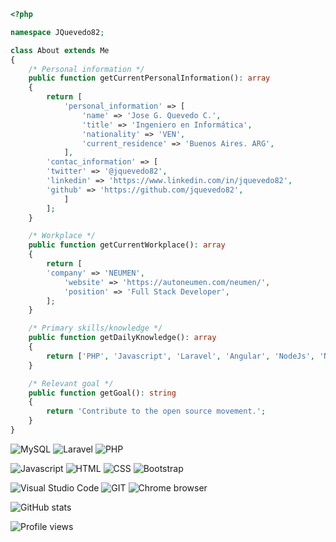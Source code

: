 ```php
<?php

namespace JQuevedo82;

class About extends Me
{
    /* Personal information */ 
    public function getCurrentPersonalInformation(): array
    {
        return [
            'personal_information' => [
                'name' => 'Jose G. Quevedo C.',
                'title' => 'Ingeniero en Informática',
                'nationality' => 'VEN',
                'current_residence' => 'Buenos Aires. ARG',
            ],
	    'contac_information' => [
		'twitter' => '@jquevedo82',
		'linkedin' => 'https://www.linkedin.com/in/jquevedo82',
		'github' => 'https://github.com/jquevedo82',		
            ]
        ];
    }

    /* Workplace */ 
    public function getCurrentWorkplace(): array
    {
        return [
	    'company' => 'NEUMEN',
            'website' => 'https://autoneumen.com/neumen/',
            'position' => 'Full Stack Developer',    
        ];
    }

    /* Primary skills/knowledge */
    public function getDailyKnowledge(): array
    {
        return ['PHP', 'Javascript', 'Laravel', 'Angular', 'NodeJs', 'NestJs', 'Mysql'];
    }

    /* Relevant goal */
    public function getGoal(): string
    {
        return 'Contribute to the open source movement.';
    }
}
```
<p>
  <img alt="MySQL" src="https://img.shields.io/badge/-MySQL-00758f?style=flat-square&logo=mysql&logoColor=white" />
  <img alt="Laravel" src="https://img.shields.io/badge/-Laravel-F52C21?style=flat-square&logo=laravel&logoColor=white" />
  <img alt="PHP" src="https://img.shields.io/badge/-PHP-4f5b93?style=flat-square&logo=php&logoColor=white" />
</p>
<p>
  <img alt="Javascript" src="https://img.shields.io/badge/-Javascript-f7df1e?style=flat-square&logo=javascript&logoColor=black" />
  <img alt="HTML" src="https://img.shields.io/badge/-HTML5-e34f26?style=flat-square&logo=html5&logoColor=white" />
  <img alt="CSS" src="https://img.shields.io/badge/-CSS3-002561?style=flat-square&logo=css3&logoColor=white" />
  <img alt="Bootstrap" src="https://img.shields.io/badge/-Bootstrap-7952B3?style=flat-square&logo=bootstrap&logoColor=white" />
</p>
<p>
  <img alt="Visual Studio Code" src="https://img.shields.io/badge/-VS_Code-1F7ACC?style=flat-square&logo=visual-studio-code&logoColor=white" />
  <img alt="GIT" src="https://img.shields.io/badge/-Git-F05032?style=flat-square&logo=git&logoColor=white" />
  <img alt="Chrome browser" src="https://img.shields.io/badge/-Chrome_Browser-4285f4?style=flat-square&logo=google-chrome&logoColor=white" />
</p>

![GitHub stats](https://github-readme-stats.vercel.app/api?username=jquevedo82&show_icons=true&count_private=true)  

![Profile views](https://gpvc.arturio.dev/jquevedo82)  
